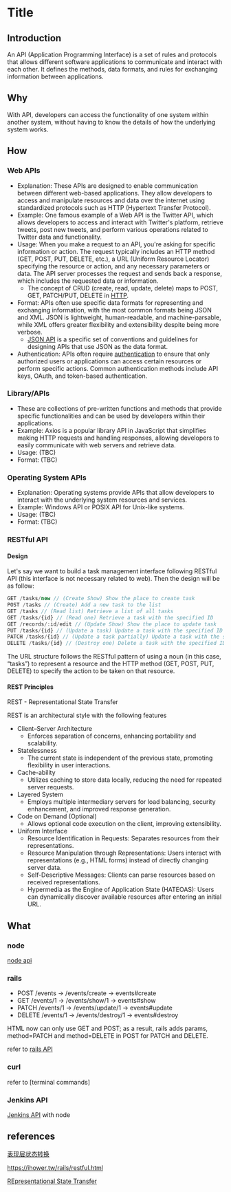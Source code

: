 # Title

## Introduction

An API (Application Programming Interface) is a set of rules and protocols that allows different software applications to communicate and interact with each other. It defines the methods, data formats, and rules for exchanging information between applications.

## Why

With API, developers can access the functionality of one system within another system, without having to know the details of how the underlying system works.

## How

### Web APIs

* Explanation: These APIs are designed to enable communication between different web-based applications. They allow developers to access and manipulate resources and data over the internet using standardized protocols such as HTTP (Hypertext Transfer Protocol).
* Example: One famous example of a Web API is the Twitter API, which allows developers to access and interact with Twitter's platform, retrieve tweets, post new tweets, and perform various operations related to Twitter data and functionality.
* Usage: When you make a request to an API, you're asking for specific information or action. The request typically includes an HTTP method (GET, POST, PUT, DELETE, etc.), a URL (Uniform Resource Locator) specifying the resource or action, and any necessary parameters or data. The API server processes the request and sends back a response, which includes the requested data or information.
  * The concept of CRUD (create, read, update, delete) maps to POST, GET, PATCH/PUT, DELETE in [HTTP]({{site.baseurl}}/internet/2021/04/09/hypertext-transfer-protocol.html).
* Format: APIs often use specific data formats for representing and exchanging information, with the most common formats being JSON and XML. JSON is lightweight, human-readable, and machine-parsable, while XML offers greater flexibility and extensibility despite being more verbose.
  * [JSON API]({{site.baseurl}}/api/2022/08/16/json-api.html) is a specific set of conventions and guidelines for designing APIs that use JSON as the data format.
* Authentication: APIs often require [authentication]({{site.baseurl}}/api/2022/08/17/authentication.html) to ensure that only authorized users or applications can access certain resources or perform specific actions. Common authentication methods include API keys, OAuth, and token-based authentication.

### Library/APIs
  
* These are collections of pre-written functions and methods that provide specific functionalities and can be used by developers within their applications.
* Example: Axios is a popular library API in JavaScript that simplifies making HTTP requests and handling responses, allowing developers to easily communicate with web servers and retrieve data.
* Usage: (TBC)
* Format: (TBC)

### Operating System APIs

* Explanation: Operating systems provide APIs that allow developers to interact with the underlying system resources and services.
* Example: Windows API or POSIX API for Unix-like systems.
* Usage: (TBC)
* Format: (TBC)

### RESTful API

#### Design

Let's say we want to build a task management interface following RESTful API (this interface is not necessary related to web). Then the design will be as follow:

```javascript
GET /tasks/new // (Create Show) Show the place to create task
POST /tasks // (Create) Add a new task to the list
GET /tasks // (Read list) Retrieve a list of all tasks
GET /tasks/{id} // (Read one) Retrieve a task with the specified ID
GET /records/:id/edit // (Update Show) Show the place to update task
PUT /tasks/{id} // (Update a task) Update a task with the specified ID
PATCH /tasks/{id} // (Update a task partially) Update a task with the specified ID
DELETE /tasks/{id} // (Destroy one) Delete a task with the specified ID
```

The URL structure follows the RESTful pattern of using a noun (in this case, “tasks”) to represent a resource and the HTTP method (GET, POST, PUT, DELETE) to specify the action to be taken on that resource.

#### REST Principles

REST - Representational State Transfer

REST is an architectural style with the following features

* Client–Server Architecture
  * Enforces separation of concerns, enhancing portability and scalability.
* Statelessness
  * The current state is independent of the previous state, promoting flexibility in user interactions.
* Cache-ability
  * Utilizes caching to store data locally, reducing the need for repeated server requests.
* Layered System
  * Employs multiple intermediary servers for load balancing, security enhancement, and improved response generation.
* Code on Demand (Optional)
  * Allows optional code execution on the client, improving extensibility.
* Uniform Interface
  * Resource Identification in Requests: Separates resources from their representations.
  * Resource Manipulation through Representations: Users interact with representations (e.g., HTML forms) instead of directly changing server data.
  * Self-Descriptive Messages: Clients can parse resources based on received representations.
  * Hypermedia as the Engine of Application State (HATEOAS): Users can dynamically discover available resources after entering an initial URL.

## What

### node

[node api]({{site.baseurl}}/node/2022/01/26/api.html)

### rails

* POST /events -> /events/create -> events#create
* GET /events/1 -> /events/show/1 -> events#show
* PATCH /events/1 -> /events/update/1 -> events#update
* DELETE /events/1 -> /events/destroy/1 -> events#destroy

HTML now can only use GET and POST; as a result, rails adds params, method=PATCH and method=DELETE in POST for PATCH and DELETE.

refer to [rails API]({{site.baseurl}}/rails/2022/02/05/routes.html)

### curl

refer to [terminal commands]

### Jenkins API

[Jenkins API]({{site.baseurl}}/api/2022/09/12/jenkins-api.html) with node

## references

[表现层状态转换](https://zh.wikipedia.org/wiki/%E8%A1%A8%E7%8E%B0%E5%B1%82%E7%8A%B6%E6%80%81%E8%BD%AC%E6%8D%A2)

https://ihower.tw/rails/restful.html

[REpresentational State Transfer](https://en.wikipedia.org/wiki/Representational_state_transfer)